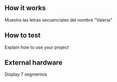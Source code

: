 <!---

This file is used to generate your project datasheet. Please fill in the information below and delete any unused
sections.

You can also include images in this folder and reference them in the markdown. Each image must be less than
512 kb in size, and the combined size of all images must be less than 1 MB.
-->

## How it works

Muestra las letras secuenciales del nombre "Valeria"

## How to test

Explain how to use your project

## External hardware

Display 7 segmentos
